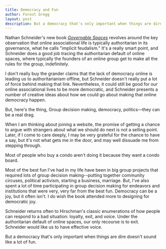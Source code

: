 ```yaml
---
title: Democracy and Fun
author: Forest Gregg
layout: post 
description: But a democracy that's only important when things are dire doesn't sound like a lot of fun.
---
```


Nathan Schneider's new book [*Governable
Spaces*](https://nathanschneider.info/books/governable-spaces/)
revolves around the key observation that online associational life is
typically authoritarian in its governance, what he calls "implicit
feudalism." It's a really smart point, and Schneider does a good job
tracing the authoritarian default of online spaces, where typically
the founders of an online group get to make all the rules for the
group, indefinitely.

I don't really buy the grander claims that the lack of democracy online is
leading us to authoritarianism offline, but Schneider doesn't really put a lot
of force behind making that link. Nevertheless, it could still be good
for our online associational lives to be more democratic, and
Schneider presents a number of creative ideas about how we could go
about making that online democracy happen.

But, here's the thing, Group decision making, democracy, politics—they
can be a real drag.

When I am thinking about joining a website, the promise of getting a
chance to argue with strangers about what we should do next is not a
selling point. Later, if I come to care deeply, I may be very grateful
for the chance to have a say, but it's not what gets me in the door,
and may well dissuade me from stepping through.

Most of people who buy a condo aren't doing it because they want a
condo board.

Most of the best fun I've had in my life have been in big group
projects that required lots of group decision making--putting together
community circuses, political activism, starting a business,
marriage. But, I've also spent a lot of time participating in group
decision making for endeavors and institutions that were very, very
far from the best fun. Democracy can be a joy, but it often isn't. 
I do wish the book attended more to designing for democratic joy.

Schneider returns often to Hirschman's classic enumerations of how
people can respond to a bad situation: loyalty, exit, and voice. Under
the authoritarian default of online spaces, our only recourse is to
exit. Schneider would like us to have effective voice.

But a democracy that's only important when things are dire doesn't
sound like a lot of fun.

 
